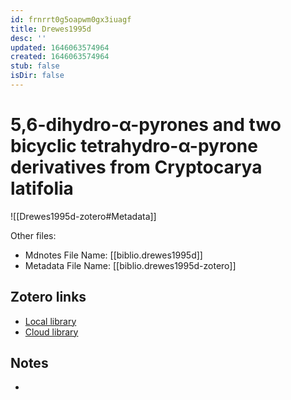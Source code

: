 ```yaml
---
id: frnrrt0g5oapwm0gx3iuagf
title: Drewes1995d
desc: ''
updated: 1646063574964
created: 1646063574964
stub: false
isDir: false
---
```

# 5,6-dihydro-<span class="nocase">α</span>-pyrones and two bicyclic tetrahydro-<span class="nocase">α</span>-pyrone derivatives from Cryptocarya latifolia

![[Drewes1995d-zotero#Metadata]]

Other files:
* Mdnotes File Name: [[biblio.drewes1995d]]
* Metadata File Name: [[biblio.drewes1995d-zotero]]

##  Zotero links
* [Local library](zotero://select/items/1_BWRDFLHS)
* [Cloud library](http://zotero.org/users/7593438/items/BWRDFLHS)

## Notes
- 
